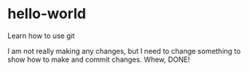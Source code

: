 # hello-world

Learn how to use git

I am not really making any changes, but I need to change something to show how to make and commit changes.
Whew, DONE! 
